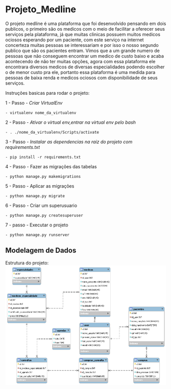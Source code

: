 # Projeto_Medline

O projeto medline é uma plataforma que foi desenvolvido pensando em dois publicos, o primeiro são os medicos com o meio de facilitar a oferecer seus serviços pela plataforma, já que muitas clinicas possuem muitos medicos ociosos esperando por um paciente, com este serviço na internet concerteza muitas pessoas se interessariam e por isso o nosso segundo publico que são os pacientes entram. Vimos que a um grande numero de pessoas que não conseguem encontrar um medico de custo baixo e acaba acontecendo de não ter muitas opções, agora com essa plataforma ele encontrara diversos medicos de diversas especialidades podendo escolher o de menor custo pra ele, portanto essa plataforma é uma medida para pessoas de baixa renda e medicos ociosos com disponibilidade de seus serviços.

Instruções basicas para rodar o projeto:

1 - Passo - *Criar VirtualEnv*

	- virtualenv nome_da_virtualenv
	
2 - Passo - *Ativar o virtual env,entrar na virtual env pelo bash*

	- . ./nome_da_virtualenv/Scripts/activate

3 - Passo - *Instalar as dependencias na raiz do projeto com requirements.txt*

  	- pip install -r requirements.txt

4 - Passo - Fazer as migrações das tabelas

	- python manage.py makemigrations

5 - Passo - Aplicar as migrações

	- python manage.py migrate

6 - Passo - Criar um superusuario

	- python manage.py createsuperuser

7 - passo - Executar o projeto

	- python manage.py runserver


## Modelagem de Dados
Estrutura do projeto:
![Modelagem](https://github.com/Patryck1999/Projeto_Medline/blob/master/medline_modelagem.png)
